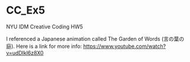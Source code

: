 # CC_Ex5
NYU IDM Creative Coding HW5

I referenced a Japanese animation called The Garden of Words (言の葉の庭).
Here is a link for more info: https://www.youtube.com/watch?v=udDIkl6z8X0
